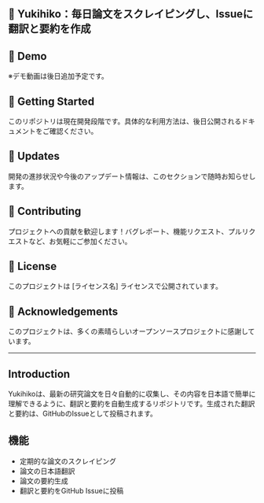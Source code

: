 ## 🌟 Yukihiko：毎日論文をスクレイピングし、Issueに翻訳と要約を作成

## 🎥 Demo

※デモ動画は後日追加予定です。

## 🚀 Getting Started

このリポジトリは現在開発段階です。具体的な利用方法は、後日公開されるドキュメントをご確認ください。

## 📝 Updates

開発の進捗状況や今後のアップデート情報は、このセクションで随時お知らせします。

## 🤝 Contributing

プロジェクトへの貢献を歓迎します！バグレポート、機能リクエスト、プルリクエストなど、お気軽にご参加ください。

## 📄 License

このプロジェクトは [ライセンス名] ライセンスで公開されています。 

## 🙏 Acknowledgements

このプロジェクトは、多くの素晴らしいオープンソースプロジェクトに感謝しています。 

---

## Introduction

Yukihikoは、最新の研究論文を日々自動的に収集し、その内容を日本語で簡単に理解できるように、翻訳と要約を自動生成するリポジトリです。生成された翻訳と要約は、GitHubのIssueとして投稿されます。

## 機能

* 定期的な論文のスクレイピング
* 論文の日本語翻訳
* 論文の要約生成
* 翻訳と要約をGitHub Issueに投稿 
